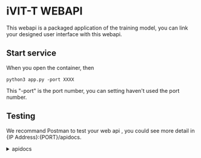 # iVIT-T WEBAPI

This webapi is a packaged application of the training model, you can link your designed user interface with this webapi.

##  Start service
When you open the container, then
```shell
python3 app.py -port XXXX
```

This "-port" is the port number, you can setting haven't used the port number.

## Testing
We recommand Postman to test your web api , you could see more detail in {IP Address}:{PORT}/apidocs.
<details>
<summary>apidocs</summary>
    <div align="center">
        <img width="80%" height="100%" src="docs/apidocs-1.png">
        <img width="80%" height="100%" src="docs/apidocs-2.png">
        <img width="80%" height="100%" src="docs/apidocs-3.png">
        <img width="80%" height="100%" src="docs/apidocs-4.png">
    </div>
</details>